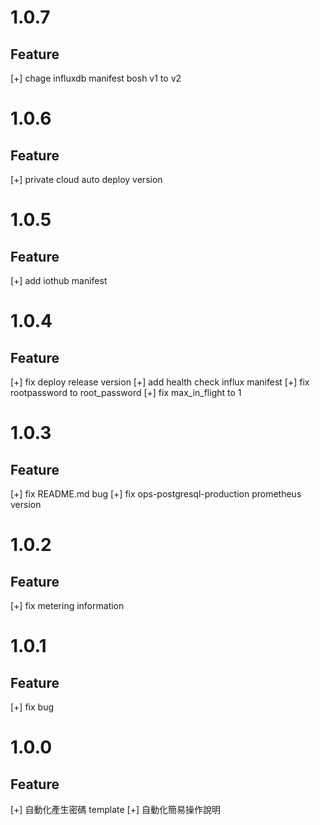 # 1.0.7
## Feature
 [+] chage influxdb manifest bosh v1 to v2 

# 1.0.6
## Feature
 [+] private cloud auto deploy version

# 1.0.5
## Feature
 [+] add iothub manifest

# 1.0.4
## Feature
 [+] fix deploy release version
 [+] add health check influx manifest
 [+] fix rootpassword to root_password
 [+] fix max_in_flight to 1


# 1.0.3
## Feature
 [+] fix README.md bug 
 [+] fix ops-postgresql-production prometheus version

# 1.0.2
## Feature
 [+] fix metering information

# 1.0.1
## Feature
 [+] fix bug

# 1.0.0
## Feature
 [+] 自動化產生密碼 template
 [+] 自動化簡易操作說明